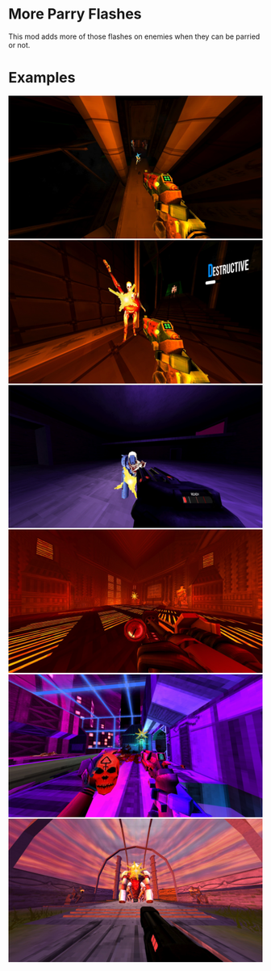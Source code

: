 # More Parry Flashes
This mod adds more of those flashes on enemies when they can be parried or not.

# Examples
![](https://github.com/D1g1talDev/MoreParryFlashes/blob/main/flithflash.jpg)
![](https://github.com/D1g1talDev/MoreParryFlashes/blob/main/strayflash.jpg)
![](https://github.com/D1g1talDev/MoreParryFlashes/blob/main/soliderflash2.jpg)
![](https://github.com/D1g1talDev/MoreParryFlashes/blob/main/cerbflash2.jpg)
![](https://github.com/D1g1talDev/MoreParryFlashes/blob/main/mindflayerflash2.jpg)
![](https://github.com/D1g1talDev/MoreParryFlashes/blob/main/massflash2.jpg)
